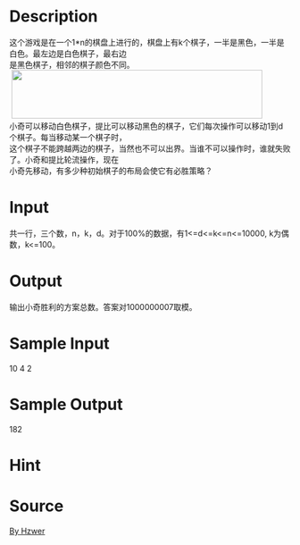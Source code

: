
# Description

<div class="content"><div>
<div>这个游戏是在一个1*n的棋盘上进行的，棋盘上有k个棋子，一半是黑色，一半是白色。最左边是白色棋子，最右边</div>
<div>是黑色棋子，相邻的棋子颜色不同。</div>
</div>
<div> <img width="449" height="87" alt="" src="source/bzoj/4550/img/aHR0cHM6Ly9seWRzeS5jb20vSnVkZ2VPbmxpbmUvdXBsb2FkLzIwMTYwNC9kZCg2KS5wbmc=.png"/></div>
<div>
<div>小奇可以移动白色棋子，提比可以移动黑色的棋子，它们每次操作可以移动1到d个棋子。每当移动某一个棋子时，</div>
<div>这个棋子不能跨越两边的棋子，当然也不可以出界。当谁不可以操作时，谁就失败了。小奇和提比轮流操作，现在</div>
<div>小奇先移动，有多少种初始棋子的布局会使它有必胜策略？</div>
</div>
<p></p></div>

# Input

<div class="content"><div>共一行，三个数，n，k，d。对于100%的数据，有1&lt;=d&lt;=k&lt;=n&lt;=10000, k为偶数，k&lt;=100。</div>
<p></p></div>

# Output

<div class="content"><div>输出小奇胜利的方案总数。答案对1000000007取模。</div>
<p></p></div>

# Sample Input

<div class="content"><span class="sampledata">10 4 2</span></div>

# Sample Output

<div class="content"><span class="sampledata">182</span></div>

# Hint

<div class="content"><p></p></div>

# Source

<div class="content"><p><a href="problemset.php?search=By Hzwer">By Hzwer</a></p></div>

